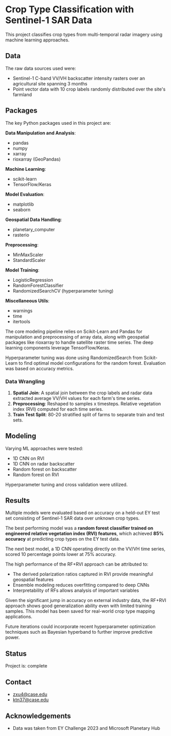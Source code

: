 # Crop Type Classification with Sentinel-1 SAR Data

This project classifies crop types from multi-temporal radar imagery using machine learning approaches.

## Data

The raw data sources used were:
* Sentinel-1 C-band VV/VH backscatter intensity rasters over an agricultural site spanning 3 months
* Point vector data with 10 crop labels randomly distributed over the site's farmland

## Packages

The key Python packages used in this project are:

**Data Manipulation and Analysis**:
- pandas 
- numpy
- xarray
- rioxarray (GeoPandas)

**Machine Learning**:
- scikit-learn
- TensorFlow/Keras

**Model Evaluation**:
- matplotlib
- seaborn

**Geospatial Data Handling**:  
- planetary_computer 
- rasterio

**Preprocessing**:
- MinMaxScaler
- StandardScaler 

**Model Training**:
- LogisticRegression
- RandomForestClassifier
- RandomizedSearchCV (hyperparameter tuning)

**Miscellaneous Utils**:
- warnings
- time
- itertools

The core modeling pipeline relies on Scikit-Learn and Pandas for manipulation and preprocessing of array data, along with geospatial packages like rioxarray to handle satellite raster time series. The deep learning components leverage TensorFlow/Keras. 

Hyperparameter tuning was done using RandomizedSearch from Scikit-Learn to find optimal model configurations for the random forest. Evaluation was based on accuracy metrics.

### Data Wrangling

1. **Spatial Join**: A spatial join between the crop labels and radar data extracted average VV/VH values for each farm's time series. 
2. **Preprocessing**: Reshaped to samples x timesteps. Relative vegetation index (RVI) computed for each time series.
3. **Train Test Split**: 80-20 stratified split of farms to separate train and test sets.

## Modeling

Varying ML approaches were tested:
* 1D CNN on RVI
* 1D CNN on radar backscatter 
* Random forest on backscatter
* Random forest on RVI

Hyperparameter tuning and cross validation were utilized.

## Results  

Multiple models were evaluated based on accuracy on a held-out EY test set consisting of Sentinel-1 SAR data over unknown crop types.

The best performing model was a **random forest classifier trained on engineered relative vegetation index (RVI) features**, which achieved **85% accuracy** at predicting crop types on the EY test data.

The next best model, a 1D CNN operating directly on the VV/VH time series, scored 10 percentage points lower at 75% accuracy.

The high performance of the RF+RVI approach can be attributed to:

* The derived polarization ratios captured in RVI provide meaningful geospatial features
* Ensemble modeling reduces overfitting  compared to deep CNNs
* Interpretability of RFs allows analysis of important variables  

Given the significant jump in accuracy on external industry data, the RF+RVI approach shows good generalization ability even with limited training samples. This model has been saved for real-world crop type mapping applications.

Future iterations could incorporate recent hyperparameter optimization techniques such as Bayesian hyperband to further improve predictive power.

## Status 
Project is: complete

## Contact 
* zxu4@case.edu
* ktn37@case.edu

## Acknowledgements 
* Data was taken from EY Challenge 2023 and Microsoft Planetary Hub 
